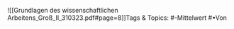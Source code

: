 
![[Grundlagen des wissenschaftlichen Arbeitens_Groß_II_310323.pdf#page=8]]Tags & Topics:
   #-Mittelwert
   #•Von